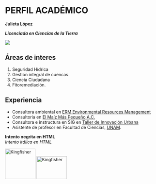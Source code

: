 # PERFIL ACADÉMICO

**Julieta López**

***Licenciada en Ciencias de la Tierra***

![](kingfisher.jpg)

## Áreas de interes  
1. Seguridad Hídrica
2. Gestión integral de cuencas
3. Ciencia Ciudadana
4. Fitoremediación.

## Experiencia
- Consultora ambiental en [ERM Environmental Resources Management](https://www.erm.com)
- Consultoria en [El Maíz Más Pequeño A.C.](https://www.elmaizmaspequeno.org/)
- Consultora e instructura en SIG en [Taller de Innovación Urbana](https://innovacionurbana.teachable.com/)
- Asistente de profesor en Facultad de Ciencias, [UNAM](https://www.unam.mx/).

<strong>Intento negrita en HTML</strong>  
<em>Intento itálica en HTML</em>

<img src="kingfisher.jpg" alt="Kingfisher" width="100" height="100" /> <img src="kingfisher.jpg" alt="Kingfisher" width="100" height="75" />
